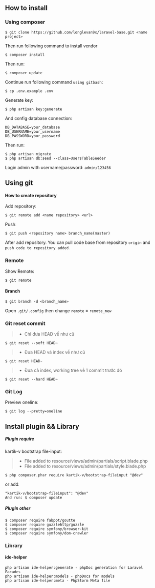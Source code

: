 ## How to install

### Using composer
    $ git clone https://github.com/longlevan9x/laravel-base.git <name project>
    
Then run following command to install vendor

    $ composer install
Then run:
 
    $ composer update 

Continue run following command `using gitbash`:

    $ cp .env.example .env

Generate key:

    $ php artisan key:generate 
    
And config database connection:
    
    DB_DATABASE=your_database
    DB_USERNAME=your_username
    DB_PASSWORD=your_password

Then run:

    $ php artisan migrate
    $ php artisan db:seed --class=UsersTableSeeder
    
Login  admin with username/password: `admin/123456`
## Using git
#### How to create repository

Add repository:
    
    $ git remote add <name repository> <url>
    
Push: 
    
    $ git push <repository name> branch_name(master)
    
After add repository. You can pull code base from repository `origin` and `push code to repository added`.

### Remote
Show Remote:
    
    $ git remote
    
#### Branch

    $ git branch -d <branch_name> 
    
Open `.git/.config` then change `remote` = `remote_new`

### Git reset commit

>- Chỉ đưa HEAD về như cũ

    $ git reset --soft HEAD~
    
>- Đưa HEAD và index về như cũ
   
    $ git reset HEAD~
    
>- Đưa cả index, working tree về 1 commit trước đó
    
    $ git reset --hard HEAD~
   
### Git Log
Preview oneline:

    $ git log --pretty=oneline
## Install plugin && Library
##### Plugin require
kartik-v bootstrap file-input:
> - File added to resource/views/admin/partials/script.blade.php  
> - File added to resource/views/admin/partials/style.blade.php  

    $ php composer.phar require kartik-v/bootstrap-fileinput "@dev"
    
or add:

    "kartik-v/bootstrap-fileinput": "@dev"
    And run: $ composer update 
     
##### Plugin other
    $ composer require fabpot/goutte
    $ composer require guzzlehttp/guzzle
    $ composer require symfony/browser-kit
    $ composer require symfony/dom-crawler
    
### Library

#### ide-helper
    php artisan ide-helper:generate - phpDoc generation for Laravel Facades
    php artisan ide-helper:models - phpDocs for models
    php artisan ide-helper:meta - PhpStorm Meta file